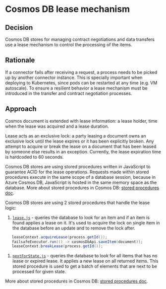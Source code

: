 # Cosmos DB lease mechanism

## Decision

Cosmos DB stores for managing contract negotiations and data transfers use a lease mechanism to control the processing of the items.

## Rationale

If a connector fails after receiving a request, a process needs to be picked up by another connector instance. This is specially important when deploying to Kubernetes, since pods can be restarted at any time (e.g. VM autoscale). To ensure a resilient behavior a lease mechanism must be introduced in the transfer and contract negotiation processes.

## Approach

Cosmos document is extended with lease information: a lease holder, time when the lease was acquired and a lease duration.

Lease acts as an exclusive lock: a party leasing a document owns an exclusive lock until the lease expires or it has been explicitly broken. Any attempt to acquire or break the lease on a document that has been leased by someone else results in an exception. Currently, the lease expiration time is hardcoded to 60 seconds.

Cosmos DB stores are using stored procedures written in JavaScript to guarantee ACID for the lease operations. Requests made within stored
procedures execute in the same scope of a database session, because in Azure Cosmos DB, JavaScript is hosted in the same memory
space as the database. More about stored procedures in Cosmos DB: [stored procedures doc](https://docs.microsoft.com/rest/api/cosmos-db/stored-procedures).

Cosmos DB stores are using 2 stored procedures that handle the lease logic:

1. [`lease.js`](/extensions/azure/cosmos/azure-cosmos-core/src/main/resources/lease.js) - queries the database to look for an item and if an item is found applies a lease on it. It's used to acquire the lock on single item in the database before an update and to remove the lock after.

```java
   leaseContext.acquireLease(process.getId());
   failsafeExecutor.run(() -> cosmosDbApi.saveItem(document));
   leaseContext.breakLease(process.getId());
```

1. [`nextForState.js`](/extensions/azure/cosmos/azure-cosmos-core/src/main/resources/nextForState.js) - queries the database to look for all items that has no lease or expired lease. It applies a new lease on all returned items. This stored procedure is used to get a batch of elements that are next to be processed for given state.

More about stored procedures in Cosmos DB: [stored procedures doc](https://docs.microsoft.com/rest/api/cosmos-db/stored-procedures).